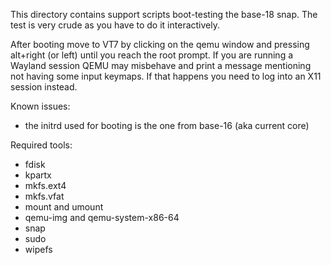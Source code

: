 This directory contains support scripts boot-testing the base-18 snap.
The test is very crude as you have to do it interactively.

After booting move to VT7 by clicking on the qemu window and pressing alt+right
(or left) until you reach the root prompt. If you are running a Wayland session
QEMU may misbehave and print a message mentioning not having some input
keymaps. If that happens you need to log into an X11 session instead.

Known issues:
 - the initrd used for booting is the one from base-16 (aka current core)

Required tools:
 - fdisk
 - kpartx
 - mkfs.ext4
 - mkfs.vfat
 - mount and umount
 - qemu-img and qemu-system-x86-64
 - snap
 - sudo
 - wipefs
